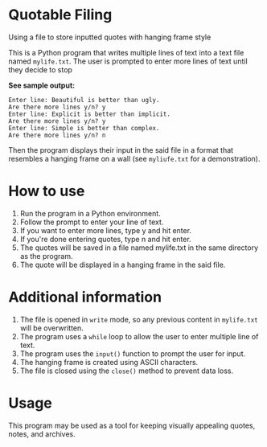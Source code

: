 # Quotable Filing
 Using a file to store inputted quotes with hanging frame style 

This is a Python program that writes multiple lines of text into a text file named `mylife.txt`. The user is prompted to enter more lines of text until they decide to stop

**See sample output:**
```
Enter line: Beautiful is better than ugly.
Are there more lines y/n? y
Enter line: Explicit is better than implicit.
Are there more lines y/n? y
Enter line: Simple is better than complex.
Are there more lines y/n? n
```
Then the program displays their input in the said file in a format that resembles a hanging frame on a wall (see `myliufe.txt` for a demonstration). 
<br>

# How to use
1. Run the program in a Python environment. <br>
2. Follow the prompt to enter your line of text. <br>
3. If you want to enter more lines, type y and hit enter. <br>
4. If you're done entering quotes, type n and hit enter. <br>
5. The quotes will be saved in a file named mylife.txt in the same directory as the program.
6. The quote will be displayed in a hanging frame in the said file. <br>

# Additional information
1. The file is opened in `write` mode, so any previous content in `mylife.txt` will be overwritten.<br>
2. The program uses a `while` loop to allow the user to enter multiple line of text.<br>
3. The program uses the `input()` function to prompt the user for input.<br>
4. The hanging frame is created using ASCII characters.<br>
5. The file is closed using the `close()` method to prevent data loss.<br>


# Usage
This program may be used as a tool for keeping visually appealing quotes, notes, and archives.
